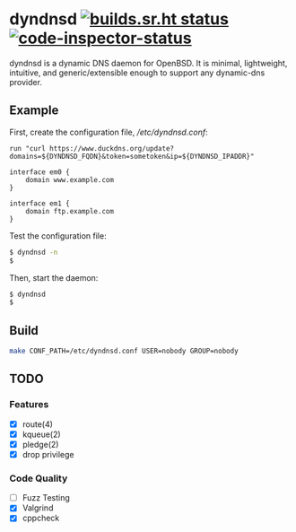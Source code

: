 # dyndnsd [![builds.sr.ht status](https://builds.sr.ht/~mariocampos/dyndnsd.svg)](https://builds.sr.ht/~mariocampos/dyndnsd?) [![code-inspector-status](https://www.code-inspector.com/project/1616/score/svg)](https://www.code-inspector.com/public/project/1616/dyndnsd/dashboard)
dyndnsd is a dynamic DNS daemon for OpenBSD. It is minimal, lightweight, intuitive, and generic/extensible enough to support any dynamic-dns provider.

## Example

First, create the configuration file, */etc/dyndnsd.conf*:

```
run "curl https://www.duckdns.org/update?domains=${DYNDNSD_FQDN}&token=sometoken&ip=${DYNDNSD_IPADDR}"

interface em0 {
	domain www.example.com
}

interface em1 {
	domain ftp.example.com
}
```

Test the configuration file:

```bash
$ dyndnsd -n
$
```

Then, start the daemon:

```bash
$ dyndnsd
$
```

## Build

```bash
make CONF_PATH=/etc/dyndnsd.conf USER=nobody GROUP=nobody
```

## TODO

### Features

- [x] route(4)
- [x] kqueue(2)
- [x] pledge(2)
- [x] drop privilege

### Code Quality

- [ ] Fuzz Testing
- [x] Valgrind
- [x] cppcheck
